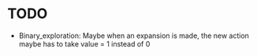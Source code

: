 # TODO

*  Binary_exploration: Maybe when an expansion is made, the new action maybe has to take value = 1 instead of 0 
